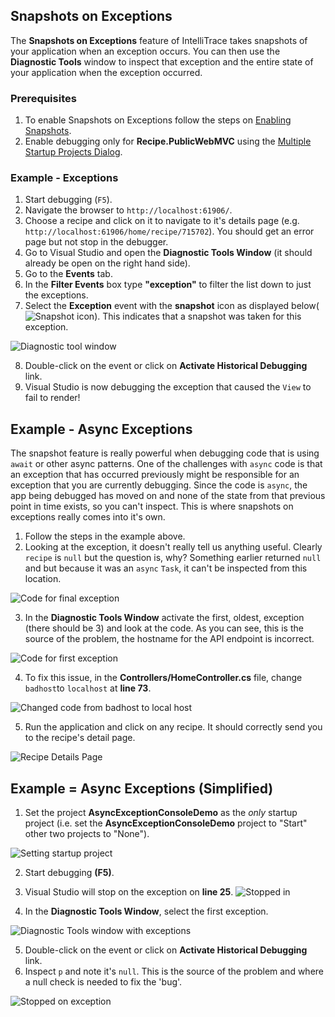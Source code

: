 ## Snapshots on Exceptions
The **Snapshots on Exceptions** feature of IntelliTrace takes snapshots of your application when an exception occurs. You can then use the **Diagnostic Tools** window to inspect that exception and the entire state of your application when the exception occurred.

### Prerequisites
1. To enable Snapshots on Exceptions follow the steps on [Enabling Snapshots](EnableSnapshots.md).
2. Enable debugging only for **Recipe.PublicWebMVC**  using the [Multiple Startup Projects Dialog](MultipleStartupProjects.md).

### Example - Exceptions

1. Start debugging (`F5`).
2. Navigate the browser to `http://localhost:61906/`.
3. Choose a recipe and click on it to navigate to it's details page (e.g. `http://localhost:61906/home/recipe/715702`). You should get an error page but not stop in the debugger.
4. Go to Visual Studio and open the **Diagnostic Tools Window** (it should already be open on the right hand side).
5. Go to the **Events** tab. 
6. In the **Filter Events** box type **"exception"** to filter the list down to just the exceptions.
7. Select the **Exception** event with the **snapshot** icon as displayed below(![Snapshot icon](SnapshotOnException-SnapshotIcon.png)). This indicates that a snapshot was taken for this exception.

![Diagnostic tool window](SnapshotOnException-DiagnosticToolWindow.png)

8. Double-click on the event or click on **Activate Historical Debugging** link.
9. Visual Studio is now debugging the exception that caused the `View` to fail to render!  

## Example - Async Exceptions
The snapshot feature is really powerful when debugging code that is using `await` or other async patterns. One of the challenges with `async` code is that an exception that has occurred previously might be responsible for an exception that you are currently debugging. Since the code is `async`, the app being debugged has moved on and none of the state from that previous point in time exists, so you can't inspect. This is where snapshots on exceptions really comes into it's own.

1. Follow the steps in the example above.
2. Looking at the exception, it doesn't really tell us anything useful. Clearly `recipe` is `null` but the question is, why? Something earlier returned `null` and but because it was an `async` `Task`, it can't be inspected from this location.

![Code for final exception](SnapshotOnException-CodeForFinalException.png)

3. In the **Diagnostic Tools Window** activate the first, oldest, exception (there should be 3) and look at the code. As you can see, this is the source of the problem, the hostname for the API endpoint is incorrect.

![Code for first exception](SnapshotOnException-CodeForFirstException.png)

4. To fix this issue, in the **Controllers/HomeController.cs** file, change `badhost`to `localhost` at **line 73**.

![Changed code from badhost to local host](SnapshotOnException-CodeChange.png)

5. Run the application and click on any recipe.  It should correctly send you to the recipe's detail page.

![Recipe Details Page](SnapshotOnException-RecipeDetails.png)

## Example = Async Exceptions (Simplified)

1. Set the project **AsyncExceptionConsoleDemo** as the *only* startup project (i.e. set the **AsyncExceptionConsoleDemo** project to "Start" other two projects to "None").

![Setting startup project](SnapshotOnException-SetStartupProject.png)

2. Start debugging **(F5)**.
3. Visual Studio will stop on the exception on **line 25**.
![Stopped in ](SnapshotOnException-ConsoleFinalException.png)

4. In the **Diagnostic Tools Window**, select the first exception.

![Diagnostic Tools window with exceptions](SnapshotOnException-ConsoleDiagToolsWindow.png)

5. Double-click on the event or click on **Activate Historical Debugging** link.
6. Inspect `p` and note it's `null`. This is the source of the problem and where a null check is needed to fix the 'bug'.

![Stopped on exception](SnapshotOnException-ConsoleFirstException.png)


